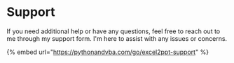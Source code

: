 # Support

If you need additional help or have any questions, feel free to reach out to me through my support form. I'm here to assist with any issues or concerns.

{% embed url="https://pythonandvba.com/go/excel2ppt-support" %}



